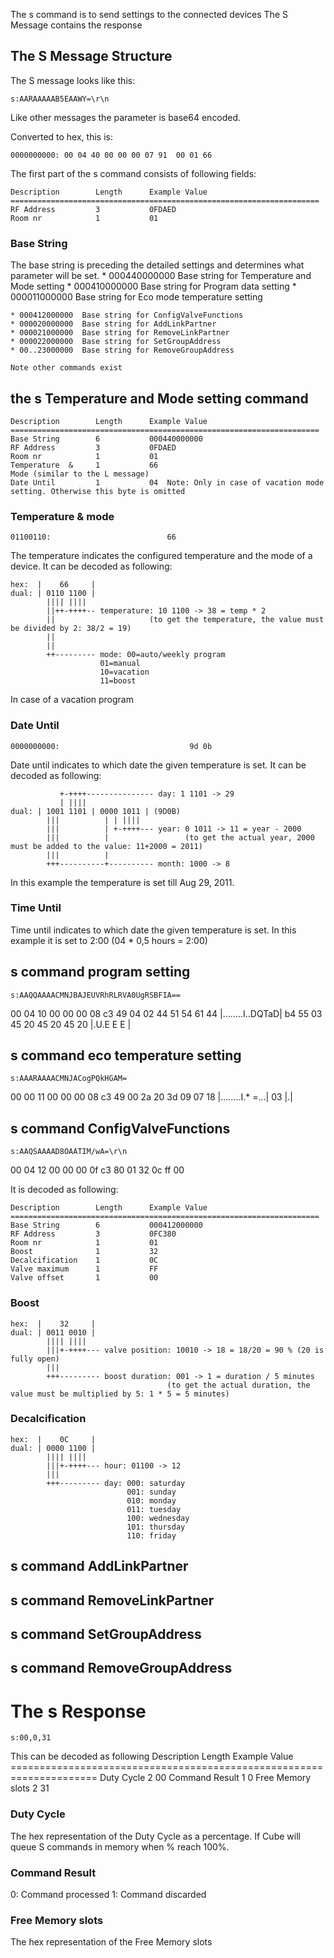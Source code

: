 
The s command is to send settings to the connected devices
The S Message contains the response

## The S Message Structure
 
The S message looks like this:

    s:AARAAAAAB5EAAWY=\r\n

Like other messages the parameter is base64 encoded.

Converted to hex, this is: 

    0000000000: 00 04 40 00 00 00 07 91  00 01 66 

The first part of the s command  consists of following fields:

    Description        Length      Example Value
    =====================================================================
    RF Address         3           0FDAED
    Room nr            1           01

### Base String

The base string is preceding the detailed settings and determines what parameter will be set.
	* 000440000000	Base string for Temperature and Mode setting
	* 000410000000  Base string for Program data setting
	* 000011000000  Base string for Eco mode temperature setting

    * 000412000000  Base string for ConfigValveFunctions
    * 000020000000  Base string for AddLinkPartner
    * 000021000000  Base string for RemoveLinkPartner
    * 000022000000  Base string for SetGroupAddress
    * 00..23000000  Base string for RemoveGroupAddress

	Note other commands exist

## the s Temperature and Mode setting command

    Description        Length      Example Value
    =====================================================================
    Base String        6           000440000000
    RF Address         3           0FDAED
    Room nr            1           01
    Temperature  &     1           66
	Mode (similar to the L message)
	Date Until		   1           04  Note: Only in case of vacation mode setting. Otherwise this byte is omitted

	
	
### Temperature & mode

    01100110:                          66

The temperature indicates the configured temperature and the mode of a device. It can be decoded as following:

    hex:  |    66     |
    dual: | 0110 1100 |
            |||| ||||
            ||++-++++-- temperature: 10 1100 -> 38 = temp * 2
            ||                     (to get the temperature, the value must be divided by 2: 38/2 = 19)
            ||
            ||
            ++--------- mode: 00=auto/weekly program
                        01=manual
                        10=vacation
                        11=boost
					
In case of a vacation program
### Date Until

    0000000000:                             9d 0b

Date until indicates to which date the given temperature is set. It can be decoded as following:

               +-++++--------------- day: 1 1101 -> 29
               | ||||  
    dual: | 1001 1101 | 0000 1011 | (9D0B)
            |||          | | ||||
            |||          | +-++++--- year: 0 1011 -> 11 = year - 2000
            |||          |                 (to get the actual year, 2000 must be added to the value: 11+2000 = 2011)
            |||          |
            +++----------+---------- month: 1000 -> 8

In this example the temperature is set till Aug 29, 2011.

### Time Until


Time until indicates to which date the given temperature is set. In this example it is set to 2:00 (04 * 0,5 hours = 2:00)

## s command program setting

	s:AAQQAAAACMNJBAJEUVRhRLRVA0UgRSBFIA==

  
  00 04 10 00 00 00 08 c3  49 04 02 44 51 54 61 44  |........I..DQTaD|
  b4 55 03 45 20 45 20 45  20                       |.U.E E E |


## s command eco temperature  setting

	s:AAARAAAACMNJACogPQkHGAM=

  00 00 11 00 00 00 08 c3  49 00 2a 20 3d 09 07 18  |........I.* =...|
  03                                                |.|

## s command ConfigValveFunctions
    
    s:AAQSAAAAD8OAATIM/wA=\r\n
  

  00 04 12 00 00 00 0f c3  80 01 32 0c ff 00
  
It is decoded as following:

    Description        Length      Example Value
    =====================================================================
    Base String        6           000412000000
    RF Address         3           0FC380
    Room nr            1           01
    Boost              1           32
    Decalcification    1           0C
    Valve maximum      1           FF
    Valve offset       1           00

### Boost

    hex:  |    32     |
    dual: | 0011 0010 |
            |||| ||||
            |||+-++++--- valve position: 10010 -> 18 = 18/20 = 90 % (20 is fully open)
            |||
            +++--------- boost duration: 001 -> 1 = duration / 5 minutes
                                       (to get the actual duration, the value must be multiplied by 5: 1 * 5 = 5 minutes)

### Decalcification

    hex:  |    0C     |
    dual: | 0000 1100 |
            |||| ||||
            |||+-++++--- hour: 01100 -> 12
            |||
            +++--------- day: 000: saturday
                              001: sunday
                              010: monday
                              011: tuesday
                              100: wednesday
                              101: thursday
                              110: friday
                              
## s command AddLinkPartner


## s command RemoveLinkPartner


## s command SetGroupAddress


## s command RemoveGroupAddress



# The s Response

	s:00,0,31

This can be decoded as following
    Description        Length      Example Value
    =====================================================================
    Duty Cycle          2           00 
    Command Result      1           0
	Free Memory slots	2			31

### Duty Cycle

The hex representation of the Duty Cycle as a percentage.
If Cube will queue S commands in memory when % reach 100%.

### Command Result

0:	Command processed
1:	Command discarded

### Free Memory slots

The hex representation of the Free Memory slots
